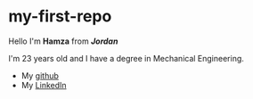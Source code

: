# my-first-repo
Hello I'm **Hamza**  from ***Jordan***

I'm 23 years old and I have a degree in Mechanical Engineering.

+ My [github](https://github.com/Dawahreh)
+ My [LinkedIn](https://www.linkedin.com/in/hamzeh-dawahreh-6822781b8/)
